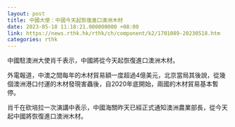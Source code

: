 ```yaml
---
layout: post
title: 中國大使：中國今天起恢復進口澳洲木材
date: 2023-05-18 11:18:21.000000000 +08:00
link: https://news.rthk.hk/rthk/ch/component/k2/1701089-20230518.htm
categories: rthk
---
```


中國駐澳洲大使肖千表示，中國將從今天起恢復進口澳洲木材。

外電報道，中澳之間每年的木材貿易額一度超過4億美元，北京當局其後說，從幾個澳洲港口付運的木材發現害蟲後，自2020年底開始，兩國的木材貿易基本暫停。

肖千在砍培拉一次演講中表示，中國海關昨天已經正式通知澳洲農業部長，從今天起中國將恢復進口澳洲木材。
